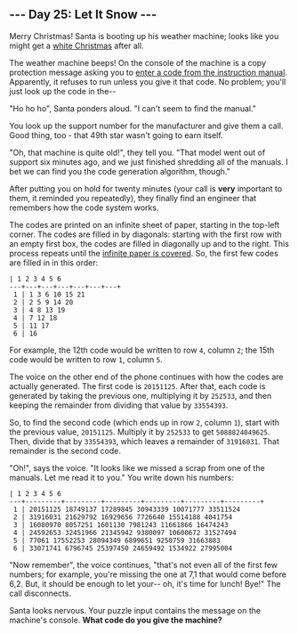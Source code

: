 ## --- Day 25: Let It Snow ---

Merry Christmas! Santa is booting up his weather machine; looks like you might get a [white Christmas](1) after all.

The weather machine beeps! On the console of the machine is a copy protection message asking you to [enter a code from the instruction manual](https://en.wikipedia.org/wiki/Copy__protection#Early__video__games). Apparently, it refuses to run unless you give it that code. No problem; you'll just look up the code in the--

"Ho ho ho", Santa ponders aloud. "I can't seem to find the manual."

You look up the support number for the manufacturer and give them a call. Good thing, too - that 49th star wasn't going to earn itself.

"Oh, that machine is quite old!", they tell you. "That model went out of support six minutes ago, and we just finished shredding all of the manuals. I bet we can find you the code generation algorithm, though."

After putting you on hold for twenty minutes (your call is __very__ important to them, it reminded you repeatedly), they finally find an engineer that remembers how the code system works.

The codes are printed on an infinite sheet of paper, starting in the top-left corner. The codes are filled in by diagonals: starting with the first row with an empty first box, the codes are filled in diagonally up and to the right. This process repeats until the [infinite paper is covered](https://en.wikipedia.org/wiki/Cantor's__diagonal__argument). So, the first few codes are filled in in this order:

```
| 1 2 3 4 5 6  
---+---+---+---+---+---+---+
 1 | 1 3 6 10 15 21
 2 | 2 5 9 14 20
 3 | 4 8 13 19
 4 | 7 12 18
 5 | 11 17
 6 | 16
```

For example, the 12th code would be written to row `4`, column `2`; the 15th code would be written to row `1`, column `5`.

The voice on the other end of the phone continues with how the codes are actually generated. The first code is `20151125`. After that, each code is generated by taking the previous one, multiplying it by `252533`, and then keeping the remainder from dividing that value by `33554393`.

So, to find the second code (which ends up in row `2`, column `1`), start with the previous value, `20151125`. Multiply it by `252533` to get `5088824049625`. Then, divide that by `33554393`, which leaves a remainder of `31916031`. That remainder is the second code.

"Oh!", says the voice. "It looks like we missed a scrap from one of the manuals. Let me read it to you." You write down his numbers:

```
| 1 2 3 4 5 6
---+---------+---------+---------+---------+---------+---------+
 1 | 20151125 18749137 17289845 30943339 10071777 33511524
 2 | 31916031 21629792 16929656 7726640 15514188 4041754
 3 | 16080970 8057251 1601130 7981243 11661866 16474243
 4 | 24592653 32451966 21345942 9380097 10600672 31527494
 5 | 77061 17552253 28094349 6899651 9250759 31663883
 6 | 33071741 6796745 25397450 24659492 1534922 27995004
```

"Now remember", the voice continues, "that's not even all of the first few numbers; for example, you're missing the one at 7,1 that would come before 6,2. But, it should be enough to let your-- oh, it's time for lunch! Bye!" The call disconnects.

Santa looks nervous. Your puzzle input contains the message on the machine's console. __What code do you give the machine?__

